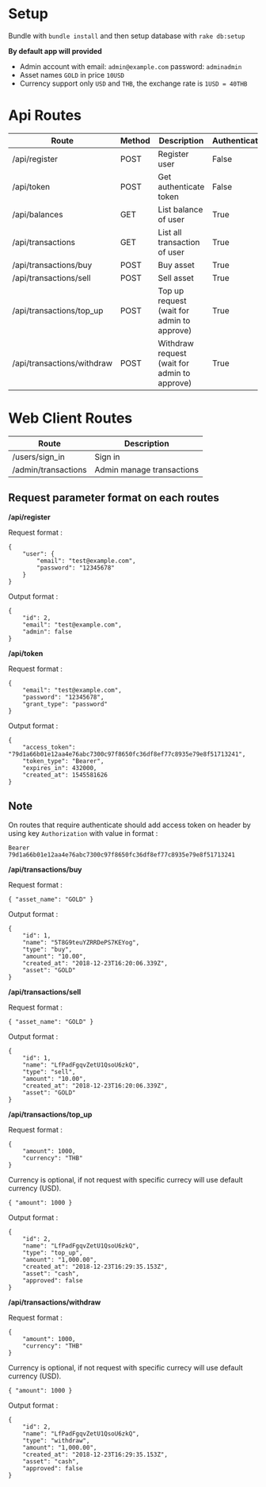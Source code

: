# Setup
Bundle with `bundle install`
and then setup database with  `rake db:setup`

**By default app will provided**
  - Admin account with
    email: `admin@example.com`
    password: `adminadmin`
  - Asset names `GOLD` in price `10USD`
  - Currency support only `USD` and `THB`, the exchange rate is  `1USD = 40THB`

# Api Routes
| Route | Method | Description | Authenticate |
| ------ | ------ | ------ | ------ |
| /api/register | POST | Register user | False |
| /api/token | POST | Get authenticate token | False |
| /api/balances | GET | List balance of user| True |
| /api/transactions | GET | List all transaction of user | True |
| /api/transactions/buy | POST | Buy asset | True |
| /api/transactions/sell | POST | Sell asset | True |
| /api/transactions/top_up | POST | Top up request (wait for admin to approve) | True |
| /api/transactions/withdraw | POST | Withdraw request (wait for admin to approve) | True |

# Web Client Routes
| Route | Description |
| ------ | ------ |
| /users/sign_in | Sign in |
| /admin/transactions | Admin manage transactions |

## Request parameter format on each routes
**/api/register**

Request format :
```
{
    "user": {
        "email": "test@example.com",
        "password": "12345678"
    }
}
```
Output format :
```
{
    "id": 2,
    "email": "test@example.com",
    "admin": false
}
```

**/api/token**

Request format :
```
{
    "email": "test@example.com",
    "password": "12345678",
    "grant_type": "password"
}
```
Output format :
```
{
    "access_token": "79d1a66b01e12aa4e76abc7300c97f8650fc36df8ef77c8935e79e8f51713241",
    "token_type": "Bearer",
    "expires_in": 432000,
    "created_at": 1545581626
}
```
## **Note**
On routes that require authenticate should add access token on header by using key `Authorization` with value in format :
```
Bearer 79d1a66b01e12aa4e76abc7300c97f8650fc36df8ef77c8935e79e8f51713241
```
**/api/transactions/buy**

Request format :
```
{ "asset_name": "GOLD" }
```
Output format :
```
{
    "id": 1,
    "name": "5T8G9teuYZRRDePS7KEYog",
    "type": "buy",
    "amount": "10.00",
    "created_at": "2018-12-23T16:20:06.339Z",
    "asset": "GOLD"
}
```
**/api/transactions/sell**

Request format :
```
{ "asset_name": "GOLD" }
```
Output format :
```
{
    "id": 1,
    "name": "LfPadFgqvZetU1QsoU6zkQ",
    "type": "sell",
    "amount": "10.00",
    "created_at": "2018-12-23T16:20:06.339Z",
    "asset": "GOLD"
}
```
**/api/transactions/top_up**

Request format :
```
{
    "amount": 1000,
    "currency": "THB"
}
```
Currency is optional, if not request with specific currecy will use default currency (USD).
```
{ "amount": 1000 }
```

Output format :
```
{
    "id": 2,
    "name": "LfPadFgqvZetU1QsoU6zkQ",
    "type": "top_up",
    "amount": "1,000.00",
    "created_at": "2018-12-23T16:29:35.153Z",
    "asset": "cash",
    "approved": false
}
```

**/api/transactions/withdraw**

Request format :
```
{
    "amount": 1000,
    "currency": "THB"
}
```
Currency is optional, if not request with specific currecy will use default currency (USD).
```
{ "amount": 1000 }
```

Output format :
```
{
    "id": 2,
    "name": "LfPadFgqvZetU1QsoU6zkQ",
    "type": "withdraw",
    "amount": "1,000.00",
    "created_at": "2018-12-23T16:29:35.153Z",
    "asset": "cash",
    "approved": false
}
```
